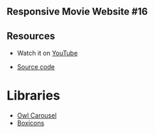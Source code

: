 ## Responsive Movie Website #16

## Resources
 - Watch it on [YouTube](https://www.youtube.com/watch?v=4vgkZslEl1w)

 - [Source code](https://github.com/trananhtuat/flix-movie-homepage.git)

# Libraries
 - [Owl Carousel](https://owlcarousel2.github.io/OwlCar...)
 - [Boxicons](https://boxicons.com/)


<!-- ! Restart Style Pricing section at 52:30 -->